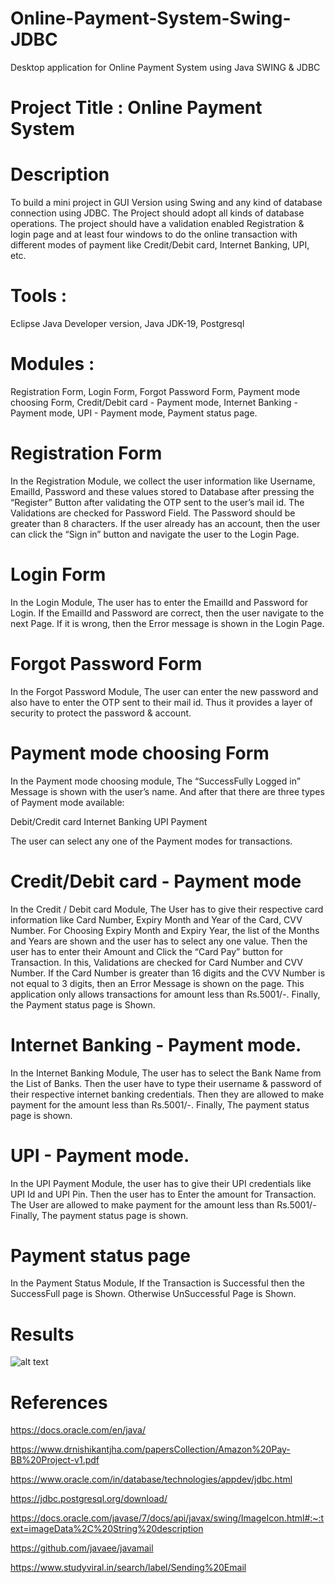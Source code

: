 # Online-Payment-System-Swing-JDBC
 Desktop application for Online Payment System using Java SWING & JDBC


# Project Title :     Online Payment System



# Description

To build a mini project in GUI Version using Swing and any kind of database connection using JDBC. The Project should adopt all kinds of database operations. The project should have a validation enabled Registration & login page and at least four windows to do the online transaction with different modes of payment like Credit/Debit card, Internet Banking, UPI, etc. 


# Tools : 

Eclipse Java Developer version, Java JDK-19, Postgresql


# Modules : 

Registration Form, Login Form, Forgot Password Form, Payment mode choosing Form, Credit/Debit card - Payment mode, Internet Banking - Payment mode, UPI - Payment mode, Payment status page.


# Registration Form

In the Registration Module, we collect the user information like Username, EmailId, Password and these values stored to Database after pressing the “Register” Button after validating the OTP sent to the user’s mail id. The Validations are checked for Password Field. The Password should be greater than 8 characters. If the user already has an account, then the user can click the  “Sign in” button  and navigate the user to the Login Page.

# Login Form

In the Login Module, The user has to enter the EmailId and Password for Login. If the EmailId and Password are correct, then the user navigate to the next Page. If it is wrong, then the Error message is shown in the Login Page.


# Forgot Password Form

In the Forgot Password Module, The user can enter the new password and also have to enter the OTP sent to their mail id. Thus it provides a layer of security to protect the password & account.


# Payment mode choosing Form

In the Payment mode choosing module, The “SuccessFully Logged in” Message  is shown with the user’s name. And after that there are three types of Payment mode available:

Debit/Credit card
Internet Banking
UPI Payment

The user can select any one of the Payment modes for transactions. 

# Credit/Debit card - Payment mode

In the Credit / Debit card Module, The User has to give their respective card information like Card Number, Expiry Month and Year of the Card, CVV Number. For Choosing Expiry Month and Expiry Year, the list of the Months and Years are shown and the user has to select any one value. Then the user has to enter their Amount and Click the “Card Pay” button for Transaction. In this,  Validations are checked for Card Number and CVV Number. If the Card Number is greater than 16 digits and the CVV Number is not equal to 3 digits, then an Error Message is shown on the page. This application only allows transactions for amount less than Rs.5001/-. Finally, the Payment status page is Shown.
		 
# Internet Banking - Payment mode.

In the Internet Banking Module, The user has to select the Bank Name from the List of Banks. Then the user have to type their username & password of their respective internet banking credentials. Then they are allowed to make payment for the amount less than Rs.5001/-. Finally, The payment status page is shown.

# UPI - Payment mode.
             
In the UPI Payment Module, the user has to give their UPI credentials like UPI Id and UPI Pin. Then the user has to Enter the amount for Transaction.
The User are allowed to make payment for the amount less than Rs.5001/- Finally, The payment status page is shown.

# Payment status page

In the Payment Status Module, If the Transaction is Successful then the SuccessFull page is Shown. Otherwise UnSuccessful Page is Shown.

# Results 

![alt text](http://url/Online_Payment/image1.png)

# References

 https://docs.oracle.com/en/java/

https://www.drnishikantjha.com/papersCollection/Amazon%20Pay-BB%20Project-v1.pdf

https://www.oracle.com/in/database/technologies/appdev/jdbc.html

https://jdbc.postgresql.org/download/

https://docs.oracle.com/javase/7/docs/api/javax/swing/ImageIcon.html#:~:text=imageData%2C%20String%20description

https://github.com/javaee/javamail

https://www.studyviral.in/search/label/Sending%20Email

